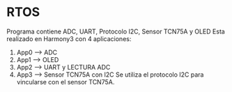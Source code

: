 # RTOS
Programa contiene ADC, UART, Protocolo I2C, Sensor TCN75A y OLED
Esta realizado en Harmony3 con 4 aplicaciones:
1. App0 --> ADC
2. App1 --> OLED
3. App2 --> UART y LECTURA ADC
4. App3 --> Sensor TCN75A con I2C
Se utiliza el  protocolo I2C para vincularse con el sensor TCN75A.

